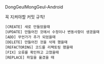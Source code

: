 DongGeulMongGeul-Android


꼭 지켜야할 커밋 규칙!

```
[CREATE] 새로 만들었을때
[UPDATE] 만들어진 것에서 수정이나 변동사항이 생겼을때
[ADD] 무언가가 추가 되었을때
[DELETE] 만들어진 것을 삭제 했을때
[REFACTORING] 코드를 리팩토링 했을때
[FIX] 오류를 확인하고 고쳤을때
[REPLACE] 파일을 옮겼을 때
```
